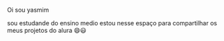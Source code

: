 Oi sou yasmim

sou estudande do ensino medio
estou nesse espaço para compartilhar os meus projetos do alura
😄😃
